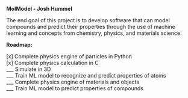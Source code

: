 **MolModel - Josh Hummel**

The end goal of this project is to develop software that can model compounds and predict their properties through the use of machine learning
and concepts from chemistry, physics, and materials science.

**Roadmap:**<br />

[x] Complete physics engine of particles in Python <br />
[x] Complete physics calculation in C <br />
___ Simulate in 3D <br />
___ Train ML model to recognize and predict properties of atoms <br />
___ Complete physics engine of materials and objects <br />
___ Train ML model to predict properties of compounds <br />
